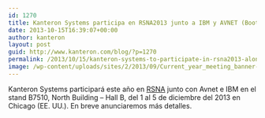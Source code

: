 ```yaml
---
id: 1270
title: Kanteron Systems participa en RSNA2013 junto a IBM y AVNET (Booth B7510)
date: 2013-10-15T16:39:07+00:00
author: kanteron
layout: post
guid: http://www.kanteron.com/blog/?p=1270
permalink: /2013/10/15/kanteron-systems-to-participate-in-rsna2013-along-with-ibm/
image: /wp-content/uploads/sites/2/2013/09/Current_year_meeting_banner-672x61.jpg
---
```

Kanteron Systems participará este año en <a title="http://www.rsna.org/Annual_Meeting.aspx" href="http://www.rsna.org/Annual_Meeting.aspx" target="_blank">RSNA</a> junto con Avnet e IBM en el stand B7510, North Building &#8211; Hall B, del 1 al 5 de diciembre del 2013 en Chicago (EE. UU.). En breve anunciaremos más detalles.
